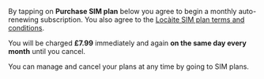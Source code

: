 By tapping on **Purchase SIM plan** below you agree to begin a monthly auto-renewing subscription.
You also agree to the [Locàite SIM plan terms and conditions](app://open-sim-terms).

You will be charged **£7.99** immediately and again **on the same day every month** until you cancel.

You can manage and cancel your plans at any time by going to SIM plans.